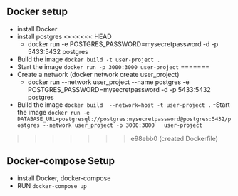 ## Docker setup

- install Docker
- install postgres
<<<<<<< HEAD
    - docker run -e POSTGRES_PASSWORD=mysecretpassword -d -p 5433:5432 postgres
- Build the image `docker build -t user-project .`
- Start the image `docker run -p 3000:3000 user-project`
=======
- Create a network (docker network create user_project)
    - docker run --network user_project --name postgres -e POSTGRES_PASSWORD=mysecretpassword -d -p 5433:5432 postgres
- Build the image `docker build  --network=host -t user-project .`
-Start the image `docker run -e DATABASE_URL=postgresql://postgres:mysecretpassword@postgres:5432/postgres --network user_project -p 3000:3000   user-project`
>>>>>>> e98ebb0 (created Dockerfile)


## Docker-compose Setup

- install Docker, docker-compose
- RUN `docker-compose up`
